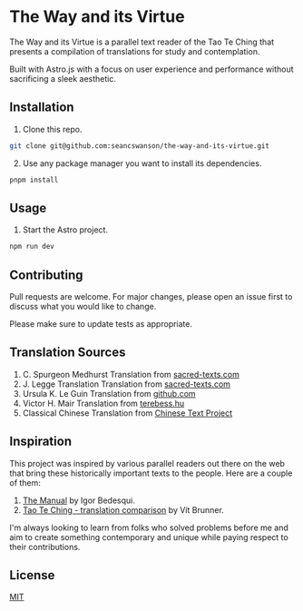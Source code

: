 # The Way and its Virtue

The Way and its Virtue is a parallel text reader of the Tao Te Ching that presents a compilation of translations for study and contemplation.

Built with Astro.js with a focus on user experience and performance without sacrificing a sleek aesthetic.

## Installation

1. Clone this repo.

```bash
git clone git@github.com:seancswanson/the-way-and-its-virtue.git
```

2. Use any package manager you want to install its dependencies.

```bash
pnpm install
```

## Usage

1. Start the Astro project.

```bash
npm run dev
```

## Contributing

Pull requests are welcome. For major changes, please open an issue first
to discuss what you would like to change.

Please make sure to update tests as appropriate.

## Translation Sources

1. C. Spurgeon Medhurst Translation from [sacred-texts.com](https://sacred-texts.com/tao/mt/index.htm)
2. J. Legge Translation Translation from [sacred-texts.com](https://sacred-texts.com/tao/taote.htm)
3. Ursula K. Le Guin Translation from [github.com](https://github.com/nrrb/tao-te-ching/tree/master)
4. Victor H. Mair Translation from [terebess.hu](https://terebess.hu/english/tao/mair.html)
5. Classical Chinese Translation from [Chinese Text Project](https://ctext.org/dao-de-jing)

## Inspiration

This project was inspired by various parallel readers out there on the web that bring these historically important texts to the people. Here are a couple of them:

1. [The Manual](https://psykip.vercel.app/) by Igor Bedesqui.
2. [Tao Te Ching - translation comparison](https://ttc.tasuki.org/display:Code:gff,sm,jhmd,jc,rh) by Vít Brunner.

I'm always looking to learn from folks who solved problems before me and aim to create something contemporary and unique while paying respect to their contributions.

## License

[MIT](https://github.com/seancswanson/the-way-and-its-virtue/blob/main/LICENSE.md)
